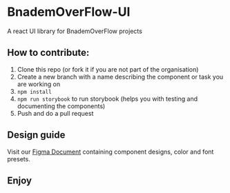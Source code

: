 # BnademOverFlow-UI

A react UI library for BnademOverFlow projects

## How to contribute:

1. Clone this repo (or fork it if you are not part of the organisation)
2. Create a new branch with a name describing the component or task you are working on
3. `npm install`
4. `npm run storybook` to run storybook (helps you with testing and documenting the components)
5. Push and do a pull request

## Design guide

Visit our
[Figma Document](https://www.figma.com/file/dFV78xAQOUNXedyemak3xj/UI-Design-Sheet?node-id=1%3A3)
containing component designs, color and font presets.

## Enjoy

